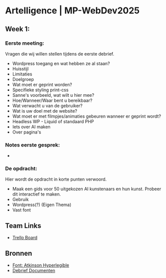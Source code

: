 # Artelligence | MP-WebDev2025

## Week 1:

### Eerste meeting:
Vragen die wij willen stellen tijdens de eerste debrief.
- Wordpress toegang en wat hebben ze al staan?
- Huisstijl
- Limitaties
- Doelgroep
- Wat moet er geprint worden?
- Specifieke styling print-css
- Sanne's voorbeeld, wat wilt u hier mee?
- Hoe/Wanneer/Waar bent u bereikbaar?
- Wat verwacht u van de gebruiker?
- Wat is uw doel met de website?
- Wat moet er met filmpjes/animaties gebeuren wanneer er geprint wordt?
- Headless WP - Liquid of standaard PHP
- Iets over AI maken
- Over pagina's

### Notes eerste gesprek:
- 

### De opdracht:
Hier wordt de opdracht in korte punten verwoord.
- Maak een gids voor 50 uitgekozen AI kunstenaars en hun kunst. Probeer dit interactief te maken.
- Gebruik
- Wordpress(?) (Eigen Thema)
- Vast font


## Team Links

- [Trello Board](https://trello.com/b/LMfLQpmA/meesterproef)


## Bronnen

- [Font: Atkinson Hyperlegible](https://fonts.google.com/specimen/Atkinson+Hyperlegible)
- [Debrief Documenten](https://icthva-my.sharepoint.com/:f:/g/personal/y_westplat_hva_nl/EtE7DZEntQpNo9qI4oj68T0Bsgp4OVRd_RAWGfl0VPEyvw?e=xIS699&xsdata=MDV8MDJ8c3RlcGhhbi5rb2tAaHZhLm5sfGM4NGZjYTllYzUzZTQyODllNTQwMDhkZDkxNGE3Y2E2fDA5MDdiYjFlMjFmYzQ3NmY4ODQzMDJkMDljZWI1OWE3fDB8MHw2Mzg4MjY0NzE3Mzg5NjE5NzJ8VW5rbm93bnxUV0ZwYkdac2IzZDhleUpGYlhCMGVVMWhjR2tpT25SeWRXVXNJbFlpT2lJd0xqQXVNREF3TUNJc0lsQWlPaUpYYVc0ek1pSXNJa0ZPSWpvaVRXRnBiQ0lzSWxkVUlqb3lmUT09fDB8fHw%3d&sdata=b2JqdUhUQS94eUY1T1czUmRQNGROMVFTNVpjaWt5bEpPWFBCaEVCVi8wWT0%3d)

